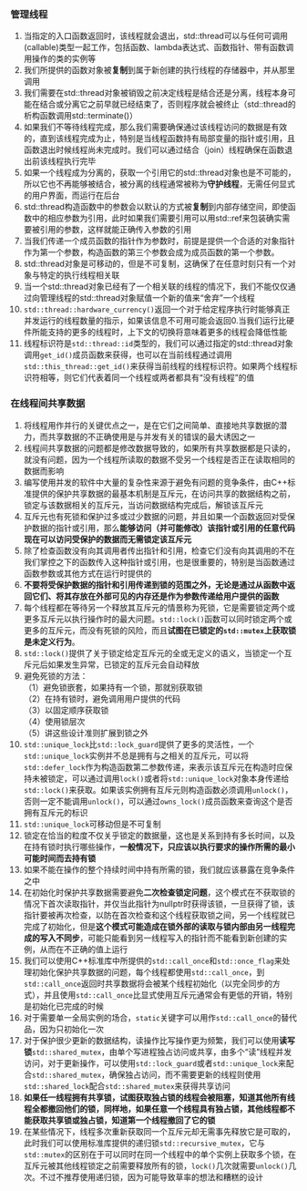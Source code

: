### 管理线程
1. 当指定的入口函数返回时，该线程就会退出，std::thread可以与任何可调用(callable)类型一起工作，包括函数、lambda表达式、函数指针、带有函数调用操作的类的实例等
2. 我们所提供的函数对象被**复制**到属于新创建的执行线程的存储器中，并从那里调用
3. 我们需要在std::thread对象被销毁之前决定线程是结合还是分离，线程本身可能在结合或分离它之前早就已经结束了，否则程序就会被终止（std::thread的析构函数调用std::terminate()）
4. 如果我们不等待线程完成，那么我们需要确保通过该线程访问的数据是有效的，直到该线程完成为止，特别是当线程函数持有局部变量的指针或引用，且函数退出时候线程尚未完成时。我们可以通过结合（join）线程确保在函数退出前该线程执行完毕
5. 如果一个线程成为分离的，获取一个引用它的std::thread对象也是不可能的，所以它也不再能够被结合，被分离的线程通常被称为**守护线程**，无需任何显式的用户界面，而运行在后台
6. std::thread构造函数中的参数会以默认的方式被**复制**到内部存储空间，即使函数中的相应参数为引用，此时如果我们需要引用可以用std::ref来包装确实需要被引用的参数，这样就能正确传入参数的引用
7. 当我们传递一个成员函数的指针作为参数时，前提是提供一个合适的对象指针作为第一个参数，构造函数的第三个参数会成为成员函数的第一个参数。
8. std::thread对象是可移动的，但是不可复制，这确保了在任意时刻只有一个对象与特定的执行线程相关联
9. 当一个std::thread对象已经有了一个相关联的线程的情况下，我们不能仅仅通过向管理线程的std::thread对象赋值一个新的值来“舍弃”一个线程
10. `std::thread::hardware_currency()`返回一个对于给定程序执行时能够真正并发运行的线程数量的指示，如果该信息不可用可能会返回0.当我们运行比硬件所能支持的更多的线程时，上下文的切换将意味着更多的线程会降低性能
11. 线程标识符是`std::thread::id`类型的，我们可以通过指定的std::thread对象调用`get_id()`成员函数来获得，也可以在当前线程通过调用`std::this_thread::get_id()`来获得当前线程的线程标识符。如果两个线程标识符相等，则它们代表着同一个线程或两者都具有“没有线程”的值

### 在线程间共享数据
1. 将线程用作并行的关键优点之一，是在它们之间简单、直接地共享数据的潜力，而共享数据的不正确使用是与并发有关的错误的最大诱因之一
2. 线程间共享数据的问题都是修改数据导致的，如果所有共享数据都是只读的，就没有问题，因为一个线程所读取的数据不受另一个线程是否正在读取相同的数据而影响
3. 编写使用并发的软件中大量的复杂性来源于避免有问题的竞争条件，由C++标准提供的保护共享数据的最基本机制是互斥元，在访问共享的数据结构之前，锁定与该数据相关的互斥元，当访问数据结构完成后，解锁该互斥元
4. 互斥元也有死锁和保护过多或过少数据的问题，并且如果一个函数返回对受保护数据的指针或引用，那么**能够访问（并可能修改）该指针或引用的任意代码现在可以访问受保护的数据而无需锁定该互斥元**
5. 除了检查函数没有向其调用者传出指针和引用，检查它们没有向其调用的不在我们掌控之下的函数传入这种指针或引用，也是很重要的，特别是当函数通过函数参数或其他方式在运行时提供的
6. **不要将受保护数据的指针和引用传递到锁的范围之外，无论是通过从函数中返回它们、将其存放在外部可见的内存还是作为参数传递给用户提供的函数**
7. 每个线程都在等待另一个释放其互斥元的情景称为死锁，它是需要锁定两个或更多互斥元以执行操作时的最大问题。`std::lock()`函数可以同时锁定两个或更多的互斥元，而没有死锁的风险，而且**试图在已锁定的`std::mutex`上获取锁是未定义行为**。
8. `std::lock()`提供了关于锁定给定互斥元的全或无定义的语义，当锁定一个互斥元后如果发生异常，已锁定的互斥元会自动释放
9. 避免死锁的方法：  
（1）避免锁嵌套，如果持有一个锁，那就别获取锁  
（2）在持有锁时，避免调用用户提供的代码  
（3）以固定顺序获取锁  
（4）使用锁层次  
（5）讲这些设计准则扩展到锁之外
10. `std::unique_lock`比`std::lock_guard`提供了更多的灵活性，一个`std::unique_lock`实例并不总是拥有与之相关的互斥元，可以将`std::defer_lock`作为构造函数第二参数传递，来表示该互斥元在构造时应保持未被锁定，可以通过调用`lock()`或者将`std::unique_lock`对象本身传递给`std::lock()`来获取。如果该实例拥有互斥元则构造函数必须调用`unlock()`，否则一定不能调用`unlock()`，可以通过`owns_lock()`成员函数来查询这个是否拥有互斥元的标识
11. `std::unique_lock`可移动但是不可复制
12. 锁定在恰当的粒度不仅关乎锁定的数据量，这也是关系到持有多长时间，以及在持有锁时执行哪些操作，**一般情况下，只应该以执行要求的操作所需的最小可能时间而去持有锁**
13. 如果不能在操作的整个持续时间中持有所需的锁，我们就应该暴露在竞争条件之中
14. 在初始化时保护共享数据需要避免**二次检查锁定问题**，这个模式在不获取锁的情况下首次读取指针，并仅当此指针为nullptr时获得该锁，一旦获得了锁，该指针要被再次检查，以防在首次检查和这个线程获取锁之间，另一个线程就已完成了初始化，但是**这个模式可能造成在锁外部的读取与锁内部由另一线程完成的写入不同步**，可能只能看到另一线程写入的指针而不能看到新创建的实例，从而在不正确的值上运行
15. 我们可以使用C++标准库中所提供的`std::call_once`和`std::once_flag`来处理初始化保护共享数据的问题，每个线程都使用`std::call_once`，到`std::call_once`返回时共享数据将会被某个线程初始化（以完全同步的方式），并且使用`std::call_once`比显式使用互斥元通常会有更低的开销，特别是初始化已完成的时候
16. 对于需要单一全局实例的场合，`static`关键字可以用作`std::call_once`的替代品，因为只初始化一次
17. 对于保护很少更新的数据结构，读操作比写操作更为频繁，我们可以使用**读写锁**`std::shared_mutex`，由单个写进程独占访问或共享，由多个“读”线程并发访问，对于更新操作，可以使用`std::lock_guard`或者`std::unique_lock`来配合`std::shared_mutex`，确保独占访问，而不需要更新的线程则使用`std::shared_lock`配合`std::shared_mutex`来获得共享访问
18. **如果任一线程拥有共享锁，试图获取独占锁的线程会被阻塞，知道其他所有线程全都撤回他们的锁，同样地，如果任意一个线程具有独占锁，其他线程都不能获取共享锁或独占锁，知道第一个线程撤回了它的锁**
19. 在某些情况下，线程多次重新获取同一个互斥元却无需事先释放它是可取的，此时我们可以使用标准库提供的递归锁`std::recursive_mutex`，它与`std::mutex`的区别在于可以同时在同一个线程中的单个实例上获取多个锁，在互斥元被其他线程锁定之前需要释放所有的锁，`lock()`几次就需要`unlock()`几次。不过不推荐使用递归锁，因为可能导致草率的想法和糟糕的设计